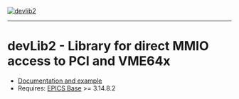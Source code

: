 [![devlib2](https://github.com/epics-modules/devlib2/actions/workflows/ci-scripts-build.yml/badge.svg)](https://github.com/epics-modules/devlib2/actions/workflows/ci-scripts-build.yml)

---

# devLib2 - Library for direct MMIO access to PCI and VME64x
* [Documentation and example](https://epics-modules.github.io/devlib2/)
* Requires: [EPICS Base](http://www.aps.anl.gov/epics/) >= 3.14.8.2
